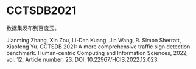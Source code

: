 # CCTSDB2021

数据集发布到百度云。

Jianming Zhang, Xin Zou, Li-Dan Kuang, Jin Wang, R. Simon Sherratt, Xiaofeng Yu. CCTSDB 2021: A more comprehensive traffic sign detection benchmark. Human-centric Computing and Information Sciences, 2022, vol. 12, Article number: 23. DOI: 10.22967/HCIS.2022.12.023. 

